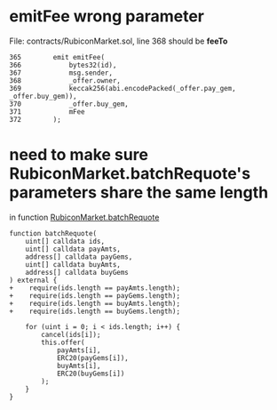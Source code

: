 # emitFee wrong parameter
File: contracts/RubiconMarket.sol, line 368 should be **feeTo**

    365        emit emitFee(
    366            bytes32(id),
    367            msg.sender,
    368            _offer.owner,
    369            keccak256(abi.encodePacked(_offer.pay_gem, _offer.buy_gem)),
    370            _offer.buy_gem,
    371            mFee
    372        );

# need to make sure RubiconMarket.batchRequote's parameters share the same length
in function [RubiconMarket.batchRequote](https://github.com/code-423n4/2023-04-rubicon/blob/511636d889742296a54392875a35e4c0c4727bb7/contracts/RubiconMarket.sol#L917-L933)

    function batchRequote(
        uint[] calldata ids,
        uint[] calldata payAmts,
        address[] calldata payGems,
        uint[] calldata buyAmts,
        address[] calldata buyGems
    ) external {
    +    require(ids.length == payAmts.length);
    +    require(ids.length == payGems.length);
    +    require(ids.length == buyAmts.length);
    +    require(ids.length == buyGems.length);

        for (uint i = 0; i < ids.length; i++) {
            cancel(ids[i]);
            this.offer(
                payAmts[i],
                ERC20(payGems[i]),
                buyAmts[i],
                ERC20(buyGems[i])
            );
        }
    }